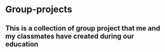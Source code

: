# Group-projects
## This is a collection of group project that me and my classmates have created during our education
